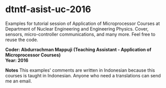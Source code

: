 # dtntf-asist-uc-2016
Examples for tutorial session of Application of Microprocessor Courses at Department of Nuclear Engineering and Engineering Physics. Cover, sensors, micro-controller communications, and many more. Feel free to reuse the code.

<b>
Coder: Abdurrachman Mappuji (Teaching Assistant  - Application of Microprocessor Courses)<br>
Year: 2016<br>
</b>

<b>Notes</b>
This examples' comments are written in Indonesian because this courses is taught in Indonesian. Anyone who need a translations can send me an email.
